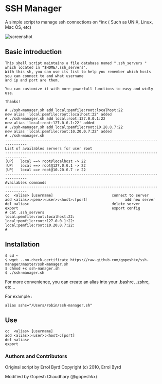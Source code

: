 # SSH Manager


A simple script to manage ssh connections on *inx ( Such as UNIX, Linux, Mac OS, etc)

![screenshot](https://github.com/robinparisi/ssh-manager/raw/master/screenshot.png)

## Basic introduction

    This shell script maintains a file database named ".ssh_servers " which located in "$HOME/.ssh_servers".
    With this sh, you can use its list to help you remember which hosts you can connect to and what username 
    and ip and port are them.

    You can customize it with more powerfull functions to easy and widly use.

    Thanks!

    # ./ssh-manager.sh add local:pemfile:root:localhost:22
	new alias 'local:pemfile:root:localhost:22' added
    # ./ssh-manager.sh add local:root:127.0.0.1:22
	new alias 'local:root:127.0.0.1:22' added
    # ./ssh-manager.sh add local:pemfile:root:10.20.0.7:22
	new alias 'local:pemfile:root:10.20.0.7:22' added
    # ./ssh-manager.sh
	--------------------------------------------------------------------------------
	List of availables servers for user root 
	--------------------------------------------------------------------------------
	[UP]   local ==> root@localhost -> 22
	[UP]   local ==> root@127.0.0.1 -> 22
	[UP]   local ==> root@10.20.0.7 -> 22
	--------------------------------------------------------------------------------
	Availables commands
	--------------------------------------------------------------------------------
	cc  <alias> [username]                           connect to server
	add <alias>:<pem>:<user>:<host>:[port]                 add new server
	del <alias>                                      delete server
	export                                           export config
    # cat .ssh_servers 
	local:pemfile:root:localhost:22:
	local:pemfile:root:127.0.0.1:22:
	local:pemfile:root:10.20.0.7:22:
    #

## Installation

    $ cd ~
    $ wget --no-check-certificate https://raw.github.com/gopeshkx/ssh-manager/master/ssh-manager.sh
    $ chmod +x ssh-manager.sh
    $ ./ssh-manager.sh
    
For more convenience, you can create an alias into your .bashrc, .zshrc, etc...

For example :

    alias sshs="/Users/robin/ssh-manager.sh"

## Use

    cc  <alias> [username]                          
    add <alias>:<user>:<host>:[port]                 
    del <alias>                                      
    export                                           

### Authors and Contributors

Original script by Errol Byrd
Copyright (c) 2010, Errol Byrd 

Modified by Gopesh Chaudhary (@gopeshkx)
